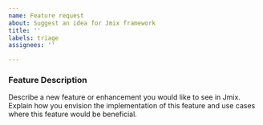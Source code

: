 ```yaml
---
name: Feature request
about: Suggest an idea for Jmix framework
title: ''
labels: triage
assignees: ''

---
```


### Feature Description

Describe a new feature or enhancement you would like to see in Jmix. Explain how you envision the implementation of this feature and use cases where this feature would be beneficial.
